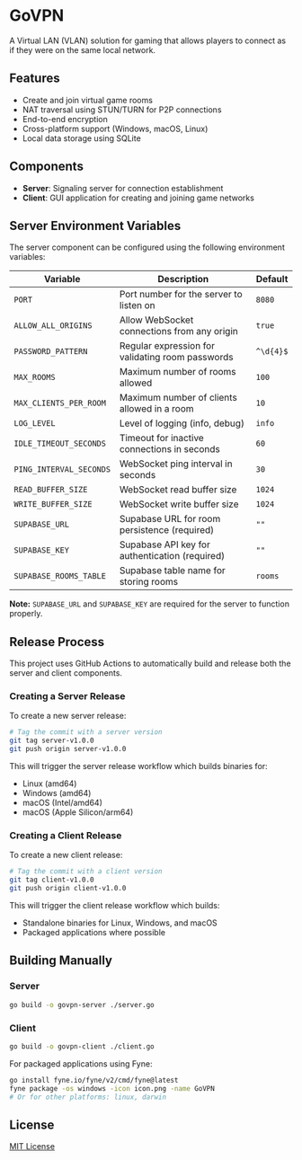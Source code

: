 # GoVPN

A Virtual LAN (VLAN) solution for gaming that allows players to connect as if they were on the same local network.

## Features

- Create and join virtual game rooms
- NAT traversal using STUN/TURN for P2P connections
- End-to-end encryption
- Cross-platform support (Windows, macOS, Linux)
- Local data storage using SQLite

## Components

- **Server**: Signaling server for connection establishment
- **Client**: GUI application for creating and joining game networks

## Server Environment Variables

The server component can be configured using the following environment variables:

| Variable | Description | Default |
|----------|-------------|---------|
| `PORT` | Port number for the server to listen on | `8080` |
| `ALLOW_ALL_ORIGINS` | Allow WebSocket connections from any origin | `true` |
| `PASSWORD_PATTERN` | Regular expression for validating room passwords | `^\d{4}$` |
| `MAX_ROOMS` | Maximum number of rooms allowed | `100` |
| `MAX_CLIENTS_PER_ROOM` | Maximum number of clients allowed in a room | `10` |
| `LOG_LEVEL` | Level of logging (info, debug) | `info` |
| `IDLE_TIMEOUT_SECONDS` | Timeout for inactive connections in seconds | `60` |
| `PING_INTERVAL_SECONDS` | WebSocket ping interval in seconds | `30` |
| `READ_BUFFER_SIZE` | WebSocket read buffer size | `1024` |
| `WRITE_BUFFER_SIZE` | WebSocket write buffer size | `1024` |
| `SUPABASE_URL` | Supabase URL for room persistence (required) | `""` |
| `SUPABASE_KEY` | Supabase API key for authentication (required) | `""` |
| `SUPABASE_ROOMS_TABLE` | Supabase table name for storing rooms | `rooms` |

**Note:** `SUPABASE_URL` and `SUPABASE_KEY` are required for the server to function properly.

## Release Process

This project uses GitHub Actions to automatically build and release both the server and client components.

### Creating a Server Release

To create a new server release:

```bash
# Tag the commit with a server version
git tag server-v1.0.0
git push origin server-v1.0.0
```

This will trigger the server release workflow which builds binaries for:
- Linux (amd64)
- Windows (amd64)
- macOS (Intel/amd64)
- macOS (Apple Silicon/arm64)

### Creating a Client Release

To create a new client release:

```bash
# Tag the commit with a client version
git tag client-v1.0.0
git push origin client-v1.0.0
```

This will trigger the client release workflow which builds:
- Standalone binaries for Linux, Windows, and macOS
- Packaged applications where possible

## Building Manually

### Server

```bash
go build -o govpn-server ./server.go
```

### Client

```bash
go build -o govpn-client ./client.go
```

For packaged applications using Fyne:

```bash
go install fyne.io/fyne/v2/cmd/fyne@latest
fyne package -os windows -icon icon.png -name GoVPN
# Or for other platforms: linux, darwin
```

## License

[MIT License](LICENSE)